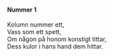 #### Nummer 1

Kolumn nummer ett,<br>
Vass som ett spett,<br>
Om någon på honom konstigt tittar,<br>
Dess kulor i hans hand dem hittar.
